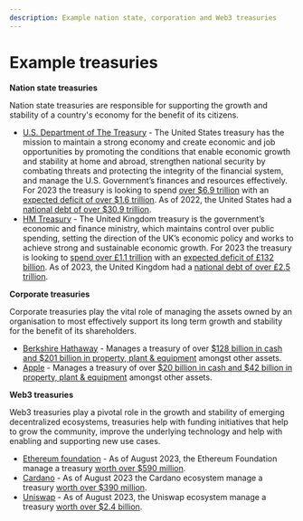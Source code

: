 ```yaml
---
description: Example nation state, corporation and Web3 treasuries
---
```


# Example treasuries

**Nation state treasuries**

Nation state treasuries are responsible for supporting the growth and stability of a country's economy for the benefit of its citizens.

* [U.S. Department of The Treasury](https://home.treasury.gov/about/general-information/role-of-the-treasury) - The United States treasury has the mission to maintain a strong economy and create economic and job opportunities by promoting the conditions that enable economic growth and stability at home and abroad, strengthen national security by combating threats and protecting the integrity of the financial system, and manage the U.S. Government’s finances and resources effectively. For 2023 the treasury is looking to spend [over $6.9 trillion](https://www.usaspending.gov/explorer/budget_function) with an [expected deficit of over $1.6 trillion](https://fiscaldata.treasury.gov/americas-finance-guide/national-deficit/). As of 2022, the United States had a [national debt of over $30.9 trillion](https://fiscaldata.treasury.gov/americas-finance-guide/).
* [HM Treasury](https://www.gov.uk/government/organisations/hm-treasury) - The United Kingdom treasury is the government’s economic and finance ministry, which maintains control over public spending, setting the direction of the UK’s economic policy and works to achieve strong and sustainable economic growth. For 2023 the treasury is looking to [spend over £1.1 trillion](https://obr.uk/forecasts-in-depth/brief-guides-and-explainers/public-finances/) with an [expected deficit of £132 billion](https://obr.uk/forecasts-in-depth/brief-guides-and-explainers/public-finances/). As of 2023, the United Kingdom had a [national debt of over £2.5 trillion](https://www.ons.gov.uk/economy/governmentpublicsectorandtaxes/publicsectorfinance/bulletins/publicsectorfinances/may2023).



**Corporate treasuries**

Corporate treasuries play the vital role of managing the assets owned by an organisation to most effectively support its long term growth and stability for the benefit of its shareholders.

* [Berkshire Hathaway](https://www.berkshirehathaway.com/) - Manages a treasury of over [$128 billion in cash and $201 billion in property, plant & equipment](https://www.wsj.com/market-data/quotes/BRK.A/financials/annual/balance-sheet) amongst other assets.
* [Apple](https://www.apple.com/) - Manages a treasury of over [$20 billion in cash and $42 billion in property, plant & equipment](https://www.apple.com/newsroom/pdfs/FY23_Q1_Consolidated_Financial_Statements.pdf) amongst other assets.



**Web3 treasuries**

Web3 treasuries play a pivotal role in the growth and stability of emerging decentralized ecosystems, treasuries help with funding initiatives that help to grow the community, improve the underlying technology and help with enabling and supporting new use cases.

* [Ethereum foundation](https://ethereum.org/en/foundation/) - As of August 2023, the Ethereum Foundation manage a treasury [worth over $590 million](https://defillama.com/protocol/ethereum-foundation#treasury).
* [Cardano](https://cardano.org/) - As of August 2023 the Cardano ecosystem manage a treasury [worth over $390 million](https://lookerstudio.google.com/u/0/reporting/3136c55b-635e-4f46-8e4b-b8ab54f2d460/page/ad3AC).
* [Uniswap](https://uniswap.org/) - As of August 2023, the Uniswap ecosystem manage a treasury [worth over $2.4 billion](https://defillama.com/protocol/uniswap?treasury=true).
